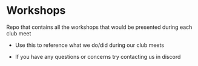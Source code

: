 # Workshops 
Repo that contains all the workshops that would be presented 
during each club meet

- Use this to reference what we do/did during our club meets

- If you have any questions or concerns try contacting us in
discord





